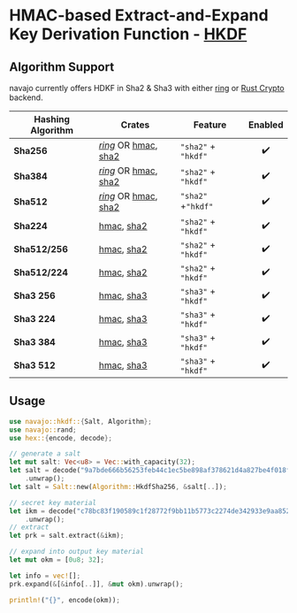 # HMAC-based Extract-and-Expand Key Derivation Function - [HKDF](https://www.rfc-editor.org/rfc/rfc5869)

## Algorithm Support

navajo currently offers HDKF in Sha2 & Sha3 with either
[ring](https://docs.rs/ring/0.16.20/ring/index.html) or [Rust
Crypto](https://docs.rs/hkdf/0.12.3/hkdf/) backend.

| Hashing Algorithm | Crates                                                                                                                 | Feature             | Enabled |
| ----------------- | ---------------------------------------------------------------------------------------------------------------------- | ------------------- | :-----: |
| **Sha256**        | [_ring_](https://crates.io/crates/hma) OR [hmac](https://crates.io/crates/hmac), [sha2](https://crates.io/crates/sha2) | `"sha2"` + `"hkdf"` |   ✔️    |
| **Sha384**        | [_ring_](https://crates.io/crates/hma) OR [hmac](https://crates.io/crates/hmac), [sha2](https://crates.io/crates/sha2) | `"sha2"` + `"hkdf"` |   ✔️    |
| **Sha512**        | [_ring_](https://crates.io/crates/hma) OR [hmac](https://crates.io/crates/hmac), [sha2](https://crates.io/crates/sha2) | `"sha2"` +`"hkdf"`  |   ✔️    |
| **Sha224**        | [hmac](https://crates.io/crates/hmac), [sha2](https://crates.io/crates/sha2)                                           | `"sha2"` + `"hkdf"` |   ✔️    |
| **Sha512/256**    | [hmac](https://crates.io/crates/hmac), [sha2](https://crates.io/crates/sha2)                                           | `"sha2"` + `"hkdf"` |   ✔️    |
| **Sha512/224**    | [hmac](https://crates.io/crates/hmac), [sha2](https://crates.io/crates/sha2)                                           | `"sha2"` + `"hkdf"` |   ✔️    |
| **Sha3 256**      | [hmac](https://crates.io/crates/hmac), [sha3](https://crates.io/crates/sha3)                                           | `"sha3"` + `"hkdf"` |   ✔️    |
| **Sha3 224**      | [hmac](https://crates.io/crates/hmac), [sha3](https://crates.io/crates/sha3)                                           | `"sha3"` + `"hkdf"` |   ✔️    |
| **Sha3 384**      | [hmac](https://crates.io/crates/hmac), [sha3](https://crates.io/crates/sha3)                                           | `"sha3"` + `"hkdf"` |   ✔️    |
| **Sha3 512**      | [hmac](https://crates.io/crates/hmac), [sha3](https://crates.io/crates/sha3)                                           | `"sha3"` + `"hkdf"` |   ✔️    |

## Usage

```rust
use navajo::hkdf::{Salt, Algorithm};
use navajo::rand;
use hex::{encode, decode};

// generate a salt
let mut salt: Vec<u8> = Vec::with_capacity(32);
let salt = decode("9a7bde666b56253feb44c1ec5be898af378621d4a827be4f018f04406305887c")
	.unwrap();
let salt = Salt::new(Algorithm::HkdfSha256, &salt[..]);

// secret key material
let ikm = decode("c78bc83f190589c1f28772f9bb11b5773c2274de342933e9aa8521a5e09c7829")
	.unwrap();
// extract
let prk = salt.extract(&ikm);

// expand into output key material
let mut okm = [0u8; 32];

let info = vec![];
prk.expand(&[&info[..]], &mut okm).unwrap();

println!("{}", encode(okm));
```
